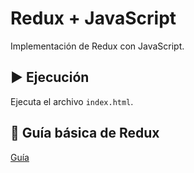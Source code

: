 # Redux + JavaScript

Implementación de Redux con JavaScript.

## ▶️ Ejecución

Ejecuta el archivo `index.html`.

## 📝 Guía básica de Redux

[Guía](https://luisblog.vercel.app/redux/inicio)
